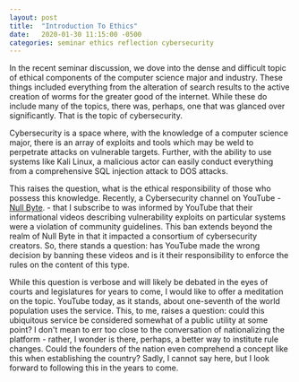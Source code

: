 ```yaml
---
layout: post
title:  "Introduction To Ethics"
date:   2020-01-30 11:15:00 -0500
categories: seminar ethics reflection cybersecurity
---
```


In the recent seminar discussion, we dove into the dense and difficult topic of ethical components of the computer science major and industry. These things included everything from the alteration of search results to the active creation of worms for the greater good of the internet. While these do include many of the topics, there was, perhaps, one that was glanced over significantly. That is the topic of cybersecurity. 

Cybersecurity is a space where, with the knowledge of a computer science major, there is an array of exploits and tools which may be weld to perpetrate attacks on vulnerable targets. Further, with the ability to use systems like Kali Linux, a malicious actor can easily conduct everything from a comprehensive SQL injection attack to DOS attacks. 

This raises the question, what is the ethical responsibility of those who possess this knowledge. Recently, a Cybersecurity channel on YouTube - [Null Byte](https://www.youtube.com/channel/UCgTNupxATBfWmfehv21ym-g). - that I subscribe to was informed by YouTube that their informational videos describing vulnerability exploits on particular systems were a violation of community guidelines. This ban extends beyond the realm of Null Byte in that it impacted a consortium of cybersecurity creators. So, there stands a question: has YouTube made the wrong decision by banning these videos and is it their responsibility to enforce the rules on the content of this type. 

While this question is verbose and will likely be debated in the eyes of courts and legislatures for years to come, I would like to offer a meditation on the topic. YouTube today, as it stands, about one-seventh of the world population uses the service. This, to me, raises a question: could this ubiquitous service be considered somewhat of a public utility at some point? I don't mean to err too close to the conversation of nationalizing the platform - rather, I wonder is there, perhaps, a better way to institute rule changes. Could the founders of the nation even comprehend a concept like this when establishing the country? Sadly, I cannot say here, but I look forward to following this in the years to come. 
